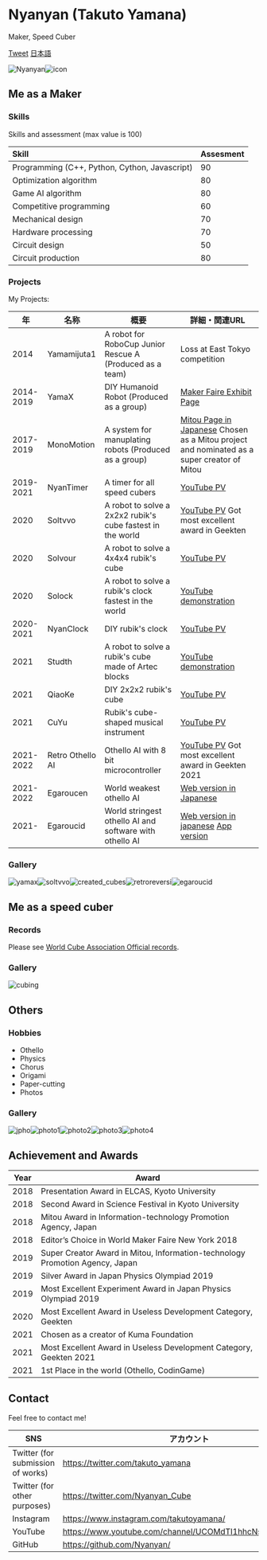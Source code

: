 # Nyanyan (Takuto Yamana)

Maker, Speed Cuber

<a href="https://twitter.com/share?ref_src=twsrc%5Etfw" class="twitter-share-button" data-text="Nyanyan(Takuto Yamana)'s Website" data-url="https://nyanyan.github.io/" data-related="takuto_yamana,Nyanyan_Cube" data-show-count="false">Tweet</a><script async src="https://platform.twitter.com/widgets.js" charset="utf-8"></script> <a href=./../ja/>日本語</a>

![Nyanyan](./../img/Nyanyan.jpg)![icon](../../img/icon.jpg)

## Me as a Maker

### Skills

Skills and assessment (max value is 100)

| Skill                                         | Assesment |
| :-------------------------------------------- | --------- |
| Programming (C++, Python, Cython, Javascript) | 90        |
| Optimization algorithm                        | 80        |
| Game AI algorithm                             | 80        |
| Competitive programming                       | 60        |
| Mechanical design                             | 70        |
| Hardware processing                           | 70        |
| Circuit design                                | 50        |
| Circuit production                            | 80        |

### Projects

My Projects: 

| 年        | 名称             | 概要                                                       | 詳細・関連URL                                                |
| --------- | ---------------- | ---------------------------------------------------------- | ------------------------------------------------------------ |
| 2014      | Yamamijuta1      | A robot for RoboCup Junior Rescue A (Produced as a team)   | Loss at East Tokyo competition                               |
| 2014-2019 | YamaX            | DIY Humanoid Robot (Produced as a group)                   | [Maker Faire Exhibit Page](https://makerfaire.com/maker/entry/67738/) |
| 2017-2019 | MonoMotion       | A system for manuplating robots (Produced as a group)      | [Mitou Page in Japanese](https://www.ipa.go.jp/jinzai/mitou/2018/gaiyou_s-5) Chosen as a Mitou project and nominated as a super creator of Mitou |
| 2019-2021 | NyanTimer        | A timer for all speed cubers                               | [YouTube PV](https://youtu.be/ierR8ZPBncU)                   |
| 2020      | Soltvvo          | A robot to solve a 2x2x2 rubik's cube fastest in the world | [YouTube PV](https://youtu.be/Fok7bAn-NSs) Got most excellent award in Geekten |
| 2020      | Solvour          | A robot to solve a 4x4x4 rubik's cube                      | [YouTube PV](https://youtu.be/a2EKRblF6is)                   |
| 2020      | Solock           | A robot to solve a rubik's clock fastest in the world      | [YouTube demonstration](https://youtu.be/jc3e5xadDao)        |
| 2020-2021 | NyanClock        | DIY rubik's clock                                          | [YouTube PV](https://youtu.be/vNmKay3xpig)                   |
| 2021      | Studth           | A robot to solve a rubik's cube made of Artec blocks       | [YouTube demonstration](https://youtu.be/ETX0saH9TMM)        |
| 2021      | QiaoKe           | DIY 2x2x2 rubik's cube                                     | [YouTube PV](https://youtu.be/NJjfOaxSceI)                   |
| 2021      | CuYu             | Rubik's cube-shaped musical instrument                     | [YouTube PV](https://youtu.be/FqXL8PYMV98)                   |
| 2021-2022 | Retro Othello AI | Othello AI with 8 bit microcontroller                      | [YouTube PV](https://youtu.be/I_ctZKlP2XA) Got most excellent award in Geekten 2021 |
| 2021-2022 | Egaroucen        | World weakest othello AI                                   | [Web version in Japanese](https://www.egaroucen.nyanyan.dev/) |
| 2021-     | Egaroucid        | World stringest othello AI and software with othello AI    | [Web version in japanese](https://www.egaroucid.nyanyan.dev/) [App version](https://www.egaroucid-app.nyanyan.dev/) |

### Gallery

![yamax](../img/yamax.jpg)![soltvvo](../img/soltvvo.jpg)![created_cubes](../img/created_cubes.jpg)![retroreversi](../img/retroreversi.jpg)![egaroucid](../img/egaroucid.jpg)





## Me as a speed cuber

### Records

Please see [World Cube Association Official records](https://www.worldcubeassociation.org/persons/2018YAMA04).



### Gallery

![cubing](../img/cubing.jpg)





## Others

### Hobbies

* Othello
* Physics
* Chorus
* Origami
* Paper-cutting
* Photos

### Gallery

![jpho](../img/jpho.jpg)![photo1](../img/photo1.jpg)![photo2](../img/photo2.jpg)![photo3](../img/photo3.jpg)![photo4](../img/photo4.jpg)



## Achievement and Awards

| Year | Award                                                        |
| ---- | ------------------------------------------------------------ |
| 2018 | Presentation Award in ELCAS, Kyoto University                |
| 2018 | Second Award in Science Festival in Kyoto University         |
| 2018 | Mitou Award in Information-technology Promotion Agency, Japan |
| 2018 | Editor’s Choice in World Maker Faire New York 2018           |
| 2019 | Super Creator Award in Mitou, Information-technology Promotion Agency, Japan |
| 2019 | Silver Award in Japan Physics Olympiad 2019                  |
| 2019 | Most Excellent Experiment Award in Japan Physics Olympiad 2019 |
| 2020 | Most Excellent Award in Useless Development Category, Geekten |
| 2021 | Chosen as a creator of Kuma Foundation                       |
| 2021 | Most Excellent Award in Useless Development Category, Geekten 2021 |
| 2021 | 1st Place in the world (Othello, CodinGame)                  |





## Contact

Feel free to contact me!

| SNS                               | アカウント                                               |
| --------------------------------- | -------------------------------------------------------- |
| Twitter (for submission of works) | https://twitter.com/takuto_yamana                        |
| Twitter (for other purposes)      | https://twitter.com/Nyanyan_Cube                         |
| Instagram                         | https://www.instagram.com/takutoyamana/                  |
| YouTube                           | https://www.youtube.com/channel/UCOMdTI1hhcNsWI3w4FkT2IQ |
| GitHub                            | https://github.com/Nyanyan/                              |

